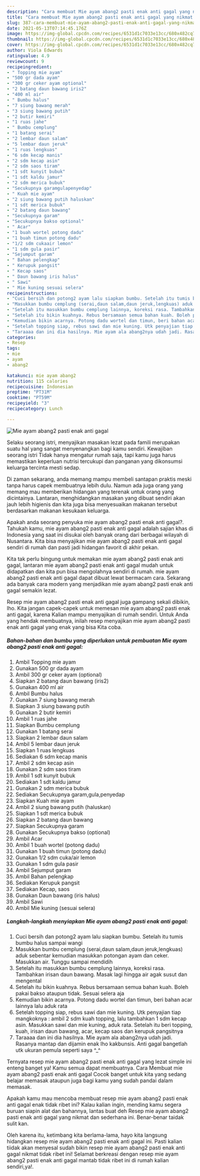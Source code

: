 ```yaml
---
description: "Cara membuat Mie ayam abang2 pasti enak anti gagal yang nikmat Untuk Jualan"
title: "Cara membuat Mie ayam abang2 pasti enak anti gagal yang nikmat Untuk Jualan"
slug: 387-cara-membuat-mie-ayam-abang2-pasti-enak-anti-gagal-yang-nikmat-untuk-jualan
date: 2021-05-13T07:14:45.176Z
image: https://img-global.cpcdn.com/recipes/6531d1c7033e13cc/680x482cq70/mie-ayam-abang2-pasti-enak-anti-gagal-foto-resep-utama.jpg
thumbnail: https://img-global.cpcdn.com/recipes/6531d1c7033e13cc/680x482cq70/mie-ayam-abang2-pasti-enak-anti-gagal-foto-resep-utama.jpg
cover: https://img-global.cpcdn.com/recipes/6531d1c7033e13cc/680x482cq70/mie-ayam-abang2-pasti-enak-anti-gagal-foto-resep-utama.jpg
author: Viola Edwards
ratingvalue: 4.9
reviewcount: 9
recipeingredient:
- " Topping mie ayam"
- "500 gr dada ayam"
- "300 gr ceker ayam optional"
- "2 batang daun bawang iris2"
- "400 ml air"
- " Bumbu halus"
- "7 siung bawang merah"
- "3 siung bawang putih"
- "2 butir kemiri"
- "1 ruas jahe"
- " Bumbu cemplung"
- "1 batang serai"
- "2 lembar daun salam"
- "5 lembar daun jeruk"
- "1 ruas lengkuas"
- "6 sdm kecap manis"
- "2 sdm kecap asin"
- "2 sdm saos tiram"
- "1 sdt kunyit bubuk"
- "1 sdt kaldu jamur"
- "2 sdm merica bubuk"
- "Secukupnya garamgulapenyedap"
- " Kuah mie ayam"
- "2 siung bawang putih haluskan"
- "1 sdt merica bubuk"
- "2 batang daun bawang"
- "Secukupnya garam"
- "Secukupnya bakso optional"
- " Acar"
- "1 buah wortel potong dadu"
- "1 buah timun potong dadu"
- "1/2 sdm cukaair lemon"
- "1 sdm gula pasir"
- "Sejumput garam"
- " Bahan pelengkap"
- " Kerupuk pangsit"
- " Kecap saos"
- " Daun bawang iris halus"
- " Sawi"
- " Mie kuning sesuai selera"
recipeinstructions:
- "Cuci bersih dan potong2 ayam lalu siapkan bumbu. Setelah itu tumis bumbu halus sampai wangi"
- "Masukkan bumbu cemplung (serai,daun salam,daun jeruk,lengkuas) aduk sebentar kemudian masukkan potongan ayam dan ceker. Masukkan air. Tunggu sampai mendidih"
- "Setelah itu masukkan bumbu cemplung lainnya, koreksi rasa. Tambahkan irisan daun bawang. Masak lagi hingga air agak susut dan mengental"
- "Setelah itu bikin kuahnya. Rebus bersamaan semua bahan kuah. Boleh pakai bakso ataupun tidak. Sesuai selera aja"
- "Kemudian bikin acarnya. Potong dadu wortel dan timun, beri bahan acar lainnya lalu aduk rata"
- "Setelah topping siap, rebus sawi dan mie kuning. Utk penyajian tiap mangkoknya : ambil 2 sdm kuah topping, lalu tambahkan 1 sdm kecap asin. Masukkan sawi dan mie kuning, aduk rata. Setelah itu beri topping, kuah, irisan daun bawang, acar, kecap saos dan kerupuk pangsitnya"
- "Taraaaa dan ini dia hasilnya. Mie ayam ala abang2nya udah jadi. Rasanya mantap dan dijamin enak lho kakbunsis. Anti gagal bangetlah utk ukuran pemula seperti saya ^_^"
categories:
- Resep
tags:
- mie
- ayam
- abang2

katakunci: mie ayam abang2 
nutrition: 115 calories
recipecuisine: Indonesian
preptime: "PT31M"
cooktime: "PT59M"
recipeyield: "3"
recipecategory: Lunch

---
```



![Mie ayam abang2 pasti enak anti gagal](https://img-global.cpcdn.com/recipes/6531d1c7033e13cc/680x482cq70/mie-ayam-abang2-pasti-enak-anti-gagal-foto-resep-utama.jpg)

Selaku seorang istri, menyajikan masakan lezat pada famili merupakan suatu hal yang sangat menyenangkan bagi kamu sendiri. Kewajiban seorang istri Tidak hanya mengatur rumah saja, tapi kamu juga harus memastikan keperluan nutrisi tercukupi dan panganan yang dikonsumsi keluarga tercinta mesti sedap.

Di zaman  sekarang, anda memang mampu membeli santapan praktis meski tanpa harus capek membuatnya lebih dulu. Namun ada juga orang yang memang mau memberikan hidangan yang terenak untuk orang yang dicintainya. Lantaran, menghidangkan masakan yang dibuat sendiri akan jauh lebih higienis dan kita juga bisa menyesuaikan makanan tersebut berdasarkan makanan kesukaan keluarga. 



Apakah anda seorang penyuka mie ayam abang2 pasti enak anti gagal?. Tahukah kamu, mie ayam abang2 pasti enak anti gagal adalah sajian khas di Indonesia yang saat ini disukai oleh banyak orang dari berbagai wilayah di Nusantara. Kita bisa menyajikan mie ayam abang2 pasti enak anti gagal sendiri di rumah dan pasti jadi hidangan favorit di akhir pekan.

Kita tak perlu bingung untuk memakan mie ayam abang2 pasti enak anti gagal, lantaran mie ayam abang2 pasti enak anti gagal mudah untuk didapatkan dan kita pun bisa mengolahnya sendiri di rumah. mie ayam abang2 pasti enak anti gagal dapat dibuat lewat bermacam cara. Sekarang ada banyak cara modern yang menjadikan mie ayam abang2 pasti enak anti gagal semakin lezat.

Resep mie ayam abang2 pasti enak anti gagal juga gampang sekali dibikin, lho. Kita jangan capek-capek untuk memesan mie ayam abang2 pasti enak anti gagal, karena Kalian mampu menyajikan di rumah sendiri. Untuk Anda yang hendak membuatnya, inilah resep menyajikan mie ayam abang2 pasti enak anti gagal yang enak yang bisa Kita coba.

<!--inarticleads1-->

##### Bahan-bahan dan bumbu yang diperlukan untuk pembuatan Mie ayam abang2 pasti enak anti gagal:

1. Ambil  Topping mie ayam
1. Gunakan 500 gr dada ayam
1. Ambil 300 gr ceker ayam (optional)
1. Siapkan 2 batang daun bawang (iris2)
1. Gunakan 400 ml air
1. Ambil  Bumbu halus
1. Gunakan 7 siung bawang merah
1. Siapkan 3 siung bawang putih
1. Gunakan 2 butir kemiri
1. Ambil 1 ruas jahe
1. Siapkan  Bumbu cemplung
1. Gunakan 1 batang serai
1. Siapkan 2 lembar daun salam
1. Ambil 5 lembar daun jeruk
1. Siapkan 1 ruas lengkuas
1. Sediakan 6 sdm kecap manis
1. Ambil 2 sdm kecap asin
1. Gunakan 2 sdm saos tiram
1. Ambil 1 sdt kunyit bubuk
1. Sediakan 1 sdt kaldu jamur
1. Gunakan 2 sdm merica bubuk
1. Sediakan Secukupnya garam,gula,penyedap
1. Siapkan  Kuah mie ayam
1. Ambil 2 siung bawang putih (haluskan)
1. Siapkan 1 sdt merica bubuk
1. Siapkan 2 batang daun bawang
1. Siapkan Secukupnya garam
1. Gunakan Secukupnya bakso (optional)
1. Ambil  Acar
1. Ambil 1 buah wortel (potong dadu)
1. Gunakan 1 buah timun (potong dadu)
1. Gunakan 1/2 sdm cuka/air lemon
1. Gunakan 1 sdm gula pasir
1. Ambil Sejumput garam
1. Ambil  Bahan pelengkap
1. Sediakan  Kerupuk pangsit
1. Sediakan  Kecap, saos
1. Gunakan  Daun bawang (iris halus)
1. Ambil  Sawi
1. Ambil  Mie kuning (sesuai selera)




<!--inarticleads2-->

##### Langkah-langkah menyiapkan Mie ayam abang2 pasti enak anti gagal:

1. Cuci bersih dan potong2 ayam lalu siapkan bumbu. Setelah itu tumis bumbu halus sampai wangi
1. Masukkan bumbu cemplung (serai,daun salam,daun jeruk,lengkuas) aduk sebentar kemudian masukkan potongan ayam dan ceker. Masukkan air. Tunggu sampai mendidih
1. Setelah itu masukkan bumbu cemplung lainnya, koreksi rasa. Tambahkan irisan daun bawang. Masak lagi hingga air agak susut dan mengental
1. Setelah itu bikin kuahnya. Rebus bersamaan semua bahan kuah. Boleh pakai bakso ataupun tidak. Sesuai selera aja
1. Kemudian bikin acarnya. Potong dadu wortel dan timun, beri bahan acar lainnya lalu aduk rata
1. Setelah topping siap, rebus sawi dan mie kuning. Utk penyajian tiap mangkoknya : ambil 2 sdm kuah topping, lalu tambahkan 1 sdm kecap asin. Masukkan sawi dan mie kuning, aduk rata. Setelah itu beri topping, kuah, irisan daun bawang, acar, kecap saos dan kerupuk pangsitnya
1. Taraaaa dan ini dia hasilnya. Mie ayam ala abang2nya udah jadi. Rasanya mantap dan dijamin enak lho kakbunsis. Anti gagal bangetlah utk ukuran pemula seperti saya ^_^




Ternyata resep mie ayam abang2 pasti enak anti gagal yang lezat simple ini enteng banget ya! Kamu semua dapat membuatnya. Cara Membuat mie ayam abang2 pasti enak anti gagal Cocok banget untuk kita yang sedang belajar memasak ataupun juga bagi kamu yang sudah pandai dalam memasak.

Apakah kamu mau mencoba membuat resep mie ayam abang2 pasti enak anti gagal enak tidak ribet ini? Kalau kalian ingin, mending kamu segera buruan siapin alat dan bahannya, lantas buat deh Resep mie ayam abang2 pasti enak anti gagal yang nikmat dan sederhana ini. Benar-benar taidak sulit kan. 

Oleh karena itu, ketimbang kita berlama-lama, hayo kita langsung hidangkan resep mie ayam abang2 pasti enak anti gagal ini. Pasti kalian tiidak akan menyesal sudah bikin resep mie ayam abang2 pasti enak anti gagal nikmat tidak ribet ini! Selamat berkreasi dengan resep mie ayam abang2 pasti enak anti gagal mantab tidak ribet ini di rumah kalian sendiri,ya!.

